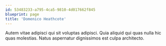 ```yaml
---
id: 53483233-a795-4ca5-9810-4d017662f845
blueprint: page
title: 'Domenico Heathcote'
---
```

Autem vitae adipisci qui sit voluptas adipisci. Quia aliquid qui quas nulla hic quas molestias. Natus aspernatur dignissimos est culpa architecto.